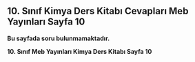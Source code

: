 ## 10. Sınıf Kimya Ders Kitabı Cevapları Meb Yayınları Sayfa 10

**Bu sayfada soru bulunmamaktadır.**

**10. Sınıf Meb Yayınları Kimya Ders Kitabı Sayfa 10**